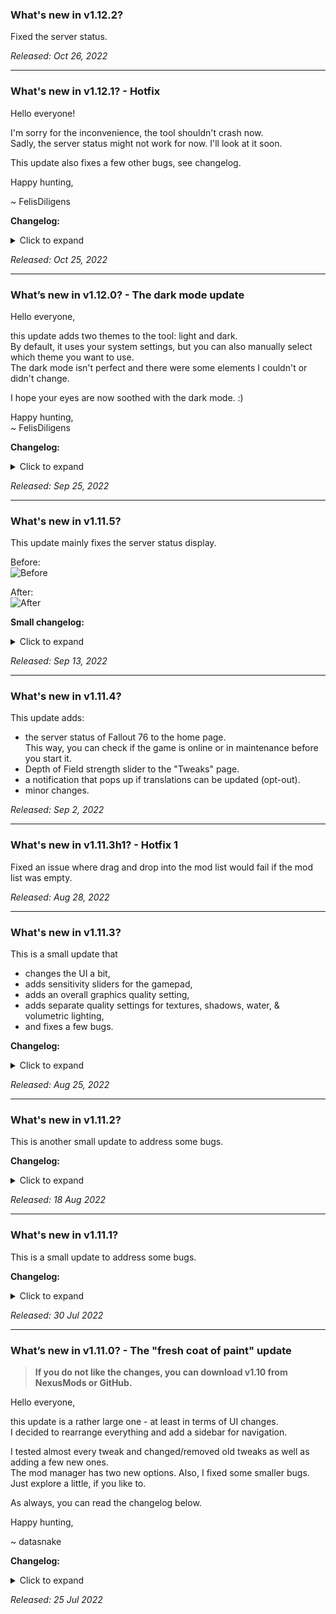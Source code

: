 ### What's new in v1.12.2?

Fixed the server status.

*Released: Oct 26, 2022*

---

### What's new in v1.12.1? - Hotfix

Hello everyone!

I'm sorry for the inconvenience, the tool shouldn't crash now.  
Sadly, the server status might not work for now. I'll look at it soon.

This update also fixes a few other bugs, see changelog.


Happy hunting,

~ FelisDiligens

**Changelog:**
<details>
<summary>Click to expand</summary>

- Fixed a bug where an HTML response (instead of a JSON response) from Bethesda's servers would crash the tool.
- Added missing messagebox "customIniFilesParsingError"
- The tool now displays a warning if the user enabled DPI scaling.
- Saves the config.ini directly after logging in to NexusMods, hopefully retaining the login information between restarts now.

</details>

*Released: Oct 25, 2022*

---

### What’s new in v1.12.0? - The dark mode update

Hello everyone,

this update adds two themes to the tool: light and dark.  
By default, it uses your system settings, but you can also manually select which theme you want to use.  
The dark mode isn't perfect and there were some elements I couldn't or didn't change.

I hope your eyes are now soothed with the dark mode. :)

Happy hunting,  
~ FelisDiligens

**Changelog:**
<details>
<summary>Click to expand</summary>

- Added dark and light mode which can be toggled in the App Settings.
  - Changed some UI elements in order to make them themable. (TrackBars/Sliders, GroupBoxes, TabControls, ListView, etc.)
  - Theming support probably comes with a small hit to performance.
  - Added separate loading animations and some images (b&w) for light and dark theme.
  - (added YAML parser "YamlDotNet" as a dependency)
- Bug fixes / Minor changes:
  - Fixed archives of removed mods not getting deleted, which resulted in junk *.ba2 files in the Data folder.
  - Fixed: Frozen mods now get deployed even if the mod folder is empty.
  - Fixed: Some tool tips weren't translatable.
  - Added NukaCrypt and Map76 web links.

</details>

*Released: Sep 25, 2022*

---

### What's new in v1.11.5?

This update mainly fixes the server status display.

Before:  
![Before](https://i.imgur.com/BHUhoCB.png)  

After:  
![After](https://i.imgur.com/tCUVSyD.png)

**Small changelog:**
<details>
<summary>Click to expand</summary>

- Fixed the server status display: Expected different response from server (e.g. "maintenance" instead of the actual "under_maintenance")
- Small QoL fix: The mod manager now remembers whether or not the user has collapsed the side panel.
- Updated 7z from version 19.00 to 22.01

</details>

*Released: Sep 13, 2022*

---

### What's new in v1.11.4?

This update adds:
 - the server status of Fallout 76 to the home page.  
   This way, you can check if the game is online or in maintenance before you start it.
 - Depth of Field strength slider to the "Tweaks" page.
 - a notification that pops up if translations can be updated (opt-out).
 - minor changes.

*Released: Sep 2, 2022*

---

### What's new in v1.11.3h1? - Hotfix 1

Fixed an issue where drag and drop into the mod list would fail if the mod list was empty.

*Released: Aug 28, 2022*

---

### What's new in v1.11.3?

This is a small update that
- changes the UI a bit,
- adds sensitivity sliders for the gamepad,
- adds an overall graphics quality setting,
- adds separate quality settings for textures, shadows, water, & volumetric lighting,
- and fixes a few bugs.

**Changelog:**
<details>
<summary>Click to expand</summary>

- Tweaks:
  - Controls: Added sensitivity sliders for the gamepad.
  - Graphics: Added texture quality preset (Low, Medium, High, Ultra).
  - Graphics: Added shadow quality preset (Low, Medium, High, Ultra).
  - Graphics: Added water shadow filter setting (Low, Medium, High).
  - Graphics: Added volumetric lighting quality setting (Low, Medium, High).
  - Graphics: Added overall graphics quality preset (Low, Medium, High, Ultra).
- Profiles:
  - Fixed a bug where creating and/or deleting profiles wouldn't save the changes. Therefore, after deleting a profile, it would still appear after restarting the tool.
- Home page:
  - Added web links.
  - "What's new" is now accessible through a button click.
- App Settings:
  - Removed "Hide What's new" option.
- Gallery:
  - Should search through the PTS screenshot folder for images and display them now.
- Translations:
  - Changed the font for titles in Japanese translation to Roboto Condensed.
  - Fixed a bug that would crash the tool if a translated resource (\*.rtf, \*.html) couldn't be accessed. (Either because the file is locked or access is denied)
- Windows 7 and 8.1:
  - The Info tab in Tweaks doesn't display the embedded webbrowser anymore. Instead, there will be a button to open the info document in the user's preferred browser.  
    (This is because I couldn't get the embedded webbrowser to work on older Windows versions. Windows 10 and 11 aren't affected)

</details>

*Released: Aug 25, 2022*

---

### What's new in v1.11.2?

This is another small update to address some bugs.

**Changelog:**
<details>
<summary>Click to expand</summary>

- App Settings:
  - Added a link to the app settings that opens the profile editing screen.
  - Added an option to disable automatic *.ini backups to the app settings.
  - Added an option to disable notifications (popups) to the app settings.
- Mod Manager:
  - Dragging and dropping mods (archives or folders) into the list installs them at the correct position (where the cursor is) instead of at the end of the list now.
  - Improved the comparison of versions in the mod manager.  
    This should fix the issue where the mod manager displays available updates even if the latest/newer version is installed.
  - Fixed a bug that would crash the mod manager when updating mod information using the NexusMods API.
  - Added another warning to the mod manager's side panel, if no (valid) files are found for packing.
  - Improved packing of bundled archives: junk files are now ignored. Should reduce errors.
- General:
  - Fixed a bug where invalid characters in (user-defined) paths were crashing the tool. They get sanitized now.

</details>

*Released: 18 Aug 2022*

---

### What's new in v1.11.1?

This is a small update to address some bugs.

**Changelog:**
<details>
<summary>Click to expand</summary>

- The textbox for the resource list in the mod manager has scrollbars now.
- Fix: The Quick-Boy color wouldn't be applied if values in the Fallout76Custom.ini override them.
- Fixed small issue that would prevent the tool from downloading translations on first start.
- Translations:
  - The font for the titles changes depending on the selected language. (Russian uses Roboto, Chinese uses Microsoft JhengHei)
- Minor changes

</details>

*Released: 30 Jul 2022*

---

### What’s new in v1.11.0? - The "fresh coat of paint" update

> **If you do not like the changes, you can download v1.10 from NexusMods or GitHub.**

Hello everyone,

this update is a rather large one - at least in terms of UI changes.  
I decided to rearrange everything and add a sidebar for navigation.

I tested almost every tweak and changed/removed old tweaks as well as adding a few new ones.  
The mod manager has two new options. Also, I fixed some smaller bugs.
Just explore a little, if you like to.

As always, you can read the changelog below.


Happy hunting,

~ datasnake

**Changelog:**
<details>
<summary>Click to expand</summary>

- General:
  - Most notable change: Added a side navigation that replaces the top panel, the bottom status panel, and the tabs.
  - Added a "Hero" banner to the "Home" page
  - Moved "Tweaks" into their own page
  - Removed "Settings" window; moved "Settings", "Profiles", and "NexusMods" into their own page
  - Reworked the profile manager
  - Added line numbers, syntax highlighting, autocompletion and hotkeys to the "Custom" page's textbox
  - Replaced the awful `FolderBrowserDialog` with a proper dialog that let's you choose a folder more comfortably.
- Tweaks:
  - Tweaks are now color-coded
    - Added Info about color-codes and tool tips
  - Reworked tweaks:
    - Added some missing tweaks from the ingame settings
    - Added Screen Space Reflections and Blood Splatter to Graphics tweaks
      - Added fix for black/invisible water
    - Removed some tweaks that didn't do anything
    - Changed some tweaks
  - Added FOV preview
  - Removed the "Danger Zone"
  - *.ini files are parsed differently now:
    - Comments can now be in-line and begin with `";"` (semicolon) or `"#"` (hash)
      - This might break the s76UserName and s76Password text fields.
- Pip-Boy:
  - Added a few more Pip-Boy color presets
  - Added HEX codes to Pip-Boy tab
  - Fixed Quick-Boy color not applying ingame
- Profiles:
  - You can now change the path where the *.ini files are stored.
- Mod manager:
  - Fixed: "Import installed mods" importing already managed mods.
  - Added an option to create symlinks when deploying. (Experimental feature)
  - Added an option to put bundled archives last in the load order.
  - Placed "Notes" under "Installation options" in mod manager's side panel
  - Added a button to open the folder of a mod in mod manager's side panel
- Minor changes / fixes
  - Added missing messagebox strings when you picked the wrong game path.
  - Added missing messagebox strings when you delete photos in the gallery.
  - Made some UI elements that were previously untranslatable, translatable.
  - When picking the game path, you now browse for the folder instead of the *.exe file.
  - and a few more.
- Removed backwards-compatibility...
  - ... to v1.8's Mod Manager
  - ... to v1.8's Profiles
- Known issues:
  - The scroll whell on Windows 7 doesn't always work properly due to how focus works in older Windows versions.
  - If a password written into [Login]s76Password contains `";"` or `"#"`, it will be truncated.

</details>

*Released: 25 Jul 2022*
